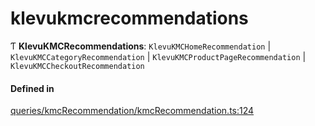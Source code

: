 # klevukmcrecommendations
      
Ƭ **KlevuKMCRecommendations**: `KlevuKMCHomeRecommendation` \| `KlevuKMCCategoryRecommendation` \| `KlevuKMCProductPageRecommendation` \| `KlevuKMCCheckoutRecommendation`

#### Defined in

[queries/kmcRecommendation/kmcRecommendation.ts:124](https://github.com/klevultd/frontend-sdk/blob/d712c6c/packages/klevu-core/src/queries/kmcRecommendation/kmcRecommendation.ts#L124)

